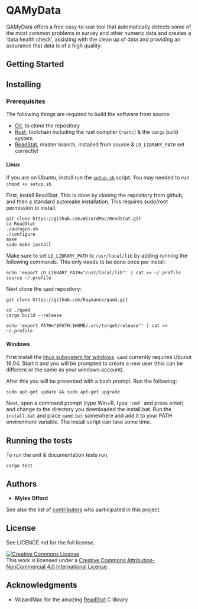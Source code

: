 # QAMyData

QAMyData offers a free easy-to-use tool that automatically detects some of
the most common problems in survey and other numeric data and creates a
‘data health check’, assisting with the clean up of data and providing an
assurance that data is of a high quality.

## Getting Started

## Installing

### Prerequisites

The following things are required to build the software from source:

- [Git], to clone the repository
- [Rust], toolchain including the rust compiler (`rustc`) & the `cargo` build system
- [ReadStat], master branch, installed from source & `LD_LIBRARY_PATH` set correctly!

#### Linux

If you are on Ubuntu, install run the [`setup.sh`](./setup.sh) script. You may needed to
run `chmod +x setup.sh`.

First, install ReadStat. This is done by cloning the repository from github,
and then a standard automake installation. This requires sudo/root
permission to install.

```
git clone https://github.com/WizardMac/ReadStat.git
cd ReadStat
./autogen.sh
./configure
make
sudo make install
```

Make sure to set `LD_LIBRARY_PATH` to `/usr/local/lib` by adding running the
following commands. This only needs to be done once per install.

```
echo 'export LD_LIBRARY_PATH="/usr/local/lib"' | cat >> ~/.profile
source ~/.profile
```

Next clone the `qamd` repository:

```
git clone https://github.com/Raymanns/qamd.git

cd ./qamd
cargo build --release

echo 'export PATH="$PATH:$HOME/.src/target/release"' | cat >> ~/.profile
```

#### Windows

First install the [linux subsystem for windows]. `qamd` currently
requires Ubunut 16.04. Start it and you will be prompted to create
a new user (this can be different or the same as your windows account).

After this you will be presented with a bash prompt. Run the following:

```
sudo apt-get update && sudo apt-get upgrade
```

Next, open a command prompt (type Win+R, type `'cmd'` and press enter)
and change to the directory you downloaded the install.bat. Run the
`install.bat` and place `qamd.bat` somewhere and add it to your PATH
environment variable. The install script can take some time.

## Running the tests

To run the unit & documentation tests run,

`cargo test`

## Authors

* **Myles Offord**

See also the list of [contributors](https://github.com/raymanns/qamd/contributors)
who participated in this project.

## License

See LICENCE.md for the full license.

<a rel="license" href="http://creativecommons.org/licenses/by-nc/4.0/">
  <img alt="Creative Commons License" style="border-width:0" src="https://i.creativecommons.org/l/by-nc/4.0/88x31.png" /></a>
  <br />
  This work is licensed under a <a rel="license" href="http://creativecommons.org/licenses/by-nc/4.0/">Creative Commons Attribution-NonCommercial 4.0 International License
</a>.

## Acknowledgments

* WizardMac for the amazing [ReadStat] C library

[Git]: https://git-scm.com/
[Rust]: https://rust-lang.org/
[ReadStat]: https://github.com/WizardMac/ReadStat
[linux subsystem for windows]: https://docs.microsoft.com/en-us/windows/wsl/install-win10

